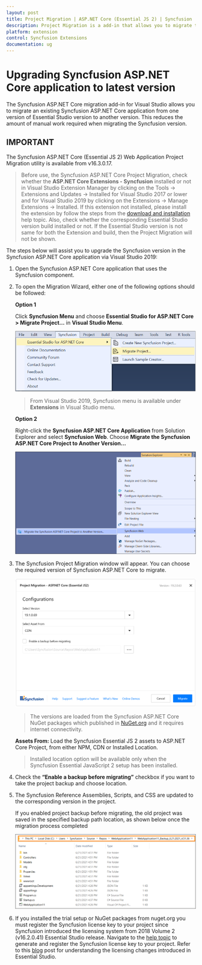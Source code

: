 ```yaml
---
layout: post
title: Project Migration | ASP.NET Core (Essential JS 2) | Syncfusion
description: Project Migration is a add-in that allows you to migrate the existing Syncfusion ASP.NET Core Application from one Essential Studio version to another version
platform: extension
control: Syncfusion Extensions
documentation: ug
---
```


# Upgrading Syncfusion ASP.NET Core application to latest version

The Syncfusion ASP.NET Core migration add-in for Visual Studio allows you to migrate an existing Syncfusion ASP.NET Core application from one version of Essential Studio version to another version. This reduces the amount of manual work required when migrating the Syncfusion version.

## IMPORTANT

The Syncfusion ASP.NET Core (Essential JS 2) Web Application Project Migration utility is available from v16.3.0.17.

> Before use, the Syncfusion ASP.NET Core Project Migration, check whether the **ASP.NET Core Extensions - Syncfusion** installed or not in Visual Studio Extension Manager by clicking on the Tools -> Extensions and Updates -> Installed for Visual Studio 2017 or lower and for Visual Studio 2019 by clicking on the Extensions -> Manage Extensions -> Installed. If this extension not installed, please install the extension by follow the steps from the [download and installation](https://ej2.syncfusion.com/aspnetcore/documentation/visual-studio-integration/download-and-installation) help topic. Also, check whether the corresponding Essential Studio version build installed or not. If the Essential Studio version is not same for both the Extension and build, then the Project Migration will not be shown.

The steps below will assist you to upgrade the Syncfusion version in the Syncfusion ASP.NET Core application via Visual Studio 2019:

1. Open the Syncfusion ASP.NET Core application that uses the Syncfusion component.

2. To open the Migration Wizard, either one of the following options should be followed:

    **Option 1**

    Click **Syncfusion Menu** and choose **Essential Studio for ASP.NET Core > Migrate Project…** in **Visual Studio Menu**.

    ![migrate project](images/migrate-project.png)

    > From Visual Studio 2019, Syncfusion menu is available under **Extensions** in Visual Studio menu.

    **Option 2**

    Right-click the **Syncfusion ASP.NET Core Application** from Solution Explorer and select **Syncfusion Web**. Choose **Migrate the Syncfusion ASP.NET Core Project to Another Version…**

    ![migrate syncfuion project](images/migrate-syncfusion-EJ2.png)

3. The Syncfusion Project Migration window will appear. You can choose the required version of Syncfusion ASP.NET Core to migrate.

    ![project migration](images/project-migration.png)

    > The versions are loaded from the Syncfusion ASP.NET Core NuGet packages which published in [NuGet.org](https://www.nuget.org/packages?q=Tags%3A%22aspnetcore%22syncfusion) and it requires internet connectivity.

    **Assets From:** Load the Syncfusion Essential JS 2 assets to ASP.NET Core Project, from either NPM, CDN or Installed Location.

    > Installed location option will be available only when the Syncfusion Essential JavaScript 2 setup has been installed.

4. Check the **“Enable a backup before migrating”** checkbox if you want to take the project backup and choose location.

5. The Syncfusion Reference Assemblies, Scripts, and CSS are updated to the corresponding version in the project.

    If you enabled project backup before migrating, the old project was saved in the specified backup path location, as shown below once the migration process completed

    ![BackupLocation](images/BackupLocation.png)

6. If you installed the trial setup or NuGet packages from nuget.org you must register the Syncfusion license key to your project since Syncfusion introduced the licensing system from 2018 Volume 2 (v16.2.0.41) Essential Studio release. Navigate to the [help topic](https://help.syncfusion.com/common/essential-studio/licensing/overview#how-to-generate-syncfusion-license-key) to generate and register the Syncfusion license key to your project. Refer to this [blog](https://www.syncfusion.com/blogs/post/whats-new-in-2018-volume-2.aspx) post for understanding the licensing changes introduced in Essential Studio.